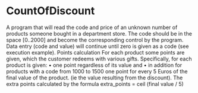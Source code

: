 # CountOfDiscount
A program that will read the code and price of an unknown number of products
someone bought in a department store. The code should be in the space [0..2000] and become the
corresponding control by the program. Data entry (code and value) will continue until
zero is given as a code (see execution example).
Points calculation
For each product some points are given, which the customer redeems with various gifts. Specifically,
for each product is given:
• one point regardless of its value and
• in addition for products with a code from 1000 to 1500 one point for every 5 Euros of the final
value of the product. (ie the value resulting from the discount). The extra points
calculated by the formula
extra_points = ceil (final value / 5)
